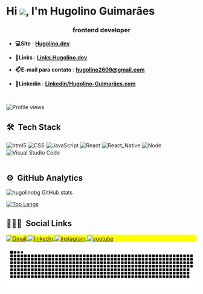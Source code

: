 <h1 align="left">Hi <img src="https://raw.githubusercontent.com/kaueMarques/kaueMarques/master/hi.gif" width="30px">, I'm Hugolino Guimarães</h1>
<h3 align="center">frontend developer</h3>


- **💻Site** : **[Hugolino.dev](https://hugolino.dev)** 
- **🔗Links** : **[Links.Hugolino.dev](https://links.hugolino.dev)** 

- **📫E-mail para contato** : **hugolino2609@gmail.com** 
- **📄Linkedin** : **[Linkedin/Hugolino-Guimarães.com](https://linkedin.com/in/hugolino-guimarães-4b906b64)** 



<br />
<p align="left"> <img src="https://komarev.com/ghpvc/?username=hugolinobg&color=yellow" alt="Profile views" /> </p>


## 🛠 &nbsp;Tech Stack

<div>
<img align="center" alt="html5" src="https://img.shields.io/badge/-HTML-05122A?style=flat&logo=HTML5"/>
<img align="center" alt="CSS" src="https://img.shields.io/badge/-CSS-05122A?style=flat&logo=CSS3&logoColor=1572B6"/>
<img align="center" alt="JavaScript" src="https://img.shields.io/badge/-JavaScript-05122A?style=flat&logo=javascript"/>
<img align="center" alt="React" src="https://img.shields.io/badge/-React-05122A?style=flat&logo=react"/>
<img align="center" alt="React_Native" src="https://img.shields.io/badge/React_Native-05122A?style=flat&logo=react"/>
<img align="center" alt="Node" src="https://img.shields.io/badge/-Node.js-05122A?style=flat&logo=node.js"/>
<img align="center" alt="Visual Studio Code" src="https://img.shields.io/badge/-Visual%20Studio%20Code-05122A?style=flat&logo=visual-studio-code&logoColor=007ACC"/>


<div>
  <br />
  
## ⚙️ &nbsp;GitHub Analytics

![hugolinobg GitHub stats](https://github-readme-stats.vercel.app/api?username=hugolinobg&show_icons=true&theme=radical)

[![Top Langs](https://github-readme-stats.vercel.app/api/top-langs/?username=hugolinobg&layout=compact&theme=radical)](https://github.com/hugolinobg/github-readme-stats)

  

## 👨🏽‍🦲 &nbsp;Social Links
  
</div>
<p align="left" style="background:yellow">

<a href="mailto:hugolino2609@gmail.com">
  <img align="center" alt="Gmail" src="https://img.shields.io/badge/-hugolino-05122A?style=flat&logo=gmail"/>
</a>
<a href="https://linkedin.com/in/hugolino-guimarães-4b906b64" target="_blank" rel="noopener noreferrer">
  <img align="center" src="https://img.shields.io/badge/-hugolino-05122A?style=flat&logo=linkedin" alt="linkedin"/>
</a>
<a href="https://www.instagram.com/hugolino.b.g" target="_blank" rel="noopener noreferrer">
 <img align="center" src="https://img.shields.io/badge/-hugolino-05122A?style=flat&logo=instagram" alt="instagram"/>
</a>
<a href="https://youtube.com/@hugolinobg" target="_blank" rel="noopener noreferrer">
 <img align="center" src="https://img.shields.io/badge/-hugolino-05122A?style=flat&logo=youtube" alt="youtube"/>
 </a>

</p>
</div>


![Snake animation](https://raw.githubusercontent.com/hugolinobg/hugolinobg/output/github-contribution-grid-snake-dark.svg#gh-dark-mode-only)
